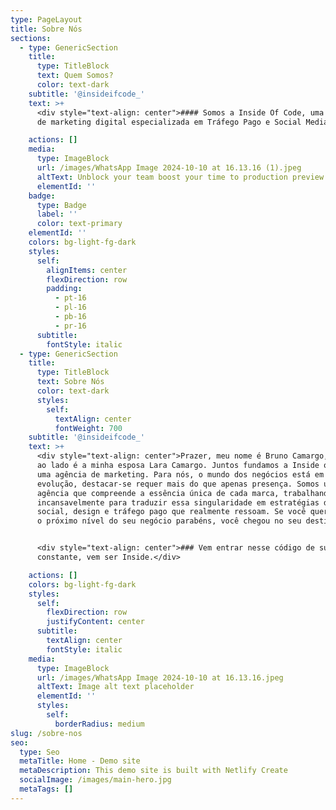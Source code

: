 ```yaml
---
type: PageLayout
title: Sobre Nós
sections:
  - type: GenericSection
    title:
      type: TitleBlock
      text: Quem Somos?
      color: text-dark
    subtitle: '@insideifcode_'
    text: >+
      <div style="text-align: center">#### Somos a Inside Of Code, uma agência
      de marketing digital especializada em Tráfego Pago e Social Media.</div>

    actions: []
    media:
      type: ImageBlock
      url: /images/WhatsApp Image 2024-10-10 at 16.13.16 (1).jpeg
      altText: Unblock your team boost your time to production preview
      elementId: ''
    badge:
      type: Badge
      label: ''
      color: text-primary
    elementId: ''
    colors: bg-light-fg-dark
    styles:
      self:
        alignItems: center
        flexDirection: row
        padding:
          - pt-16
          - pl-16
          - pb-16
          - pr-16
      subtitle:
        fontStyle: italic
  - type: GenericSection
    title:
      type: TitleBlock
      text: Sobre Nós
      color: text-dark
      styles:
        self:
          textAlign: center
          fontWeight: 700
    subtitle: '@insideifcode_'
    text: >+
      <div style="text-align: center">Prazer, meu nome é Bruno Camargo, e essa
      ao lado é a minha esposa Lara Camargo. Juntos fundamos a Inside of Code,
      uma agência de marketing. Para nós, o mundo dos negócios está em constante
      evolução, destacar-se requer mais do que apenas presença. Somos uma
      agência que compreende a essência única de cada marca, trabalhando
      incansavelmente para traduzir essa singularidade em estratégias de mídia
      social, design e tráfego pago que realmente ressoam. Se você quer acessar
      o próximo nível do seu negócio parabéns, você chegou no seu destino.</div>


      <div style="text-align: center">### Vem entrar nesse código de sucesso
      constante, vem ser Inside.</div>

    actions: []
    colors: bg-light-fg-dark
    styles:
      self:
        flexDirection: row
        justifyContent: center
      subtitle:
        textAlign: center
        fontStyle: italic
    media:
      type: ImageBlock
      url: /images/WhatsApp Image 2024-10-10 at 16.13.16.jpeg
      altText: Image alt text placeholder
      elementId: ''
      styles:
        self:
          borderRadius: medium
slug: /sobre-nos
seo:
  type: Seo
  metaTitle: Home - Demo site
  metaDescription: This demo site is built with Netlify Create
  socialImage: /images/main-hero.jpg
  metaTags: []
---
```

